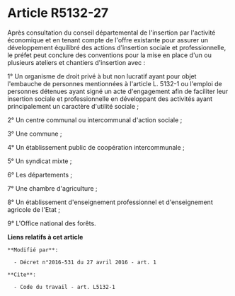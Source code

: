 # Article R5132-27

Après consultation du conseil départemental de l'insertion par l'activité économique et en tenant compte de l'offre existante
pour assurer un développement équilibré des actions d'insertion sociale et professionnelle, le préfet peut conclure des
conventions pour la mise en place d'un ou plusieurs ateliers et chantiers d'insertion avec : 

1° Un organisme de droit privé à but non lucratif ayant pour objet l'embauche de personnes mentionnées à l'article L. 5132-1
ou l'emploi de personnes détenues ayant signé un acte d'engagement afin de faciliter leur insertion sociale et
professionnelle en développant des activités ayant principalement un caractère d'utilité sociale ; 

2° Un centre communal ou intercommunal d'action sociale ; 

3° Une commune ; 

4° Un établissement public de coopération intercommunale ; 

5° Un syndicat mixte ; 

6° Les départements ; 

7° Une chambre d'agriculture ; 

8° Un établissement d'enseignement professionnel et d'enseignement agricole de l'Etat ; 

9° L'Office national des forêts.

**Liens relatifs à cet article**

	**Modifié par**:

	  - Décret n°2016-531 du 27 avril 2016 - art. 1

	**Cite**:

	  - Code du travail - art. L5132-1
